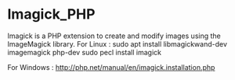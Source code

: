 # Imagick_PHP
 Imagick is a PHP extension to create and modify images using the ImageMagick library. 
 For Linux :
 sudo apt install libmagickwand-dev imagemagick php-dev
 sudo pecl install imagick
 
 For Windows : 
 http://php.net/manual/en/imagick.installation.php
